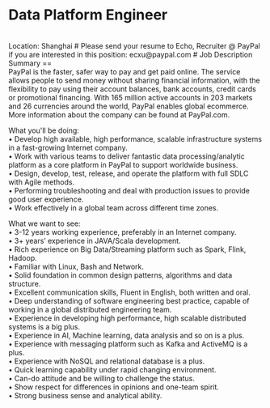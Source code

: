 Data Platform Engineer
=
   <br />
Location: Shanghai
#
Please send your resume to Echo, Recruiter @ PayPal if you are interested in this position: ecxu@paypal.com
#
Job Description Summary
==
   <br />PayPal is the faster, safer way to pay and get paid online. The service allows people to send money without sharing financial information, with the flexibility to pay using their account balances, bank accounts, credit cards or promotional financing. With 165 million active accounts in 203 markets and 26 currencies around the world, PayPal enables global ecommerce. More information about the company can be found at PayPal.com. 

What you'll be doing:
   <br />
• Develop high available, high performance, scalable infrastructure systems in a fast-growing Internet company.
   <br />
• Work with various teams to deliver fantastic data processing/analytic platform as a core platform in PayPal to support worldwide business.
   <br />
• Design, develop, test, release, and operate the platform with full SDLC with Agile methods.
   <br />
• Performing troubleshooting and deal with production issues to provide good user experience.
   <br />
• Work effectively in a global team across different time zones.
   
 What we want to see:
    <br />
• 3-12 years working experience, preferably in an Internet company.
   <br />
• 3+ years’ experience in JAVA/Scala development.
   <br />
• Rich experience on Big Data/Streaming platform such as Spark, Flink, Hadoop.
   <br />
• Familiar with Linux, Bash and Network.
   <br />
• Solid foundation in common design patterns, algorithms and data structure.
   <br />
• Excellent communication skills, Fluent in English, both written and oral.
   <br />
• Deep understanding of software engineering best practice, capable of working in a global distributed engineering team.
   <br />
• Experience in developing high performance, high scalable distributed systems is a big plus.
   <br />
• Experience in AI, Machine learning, data analysis and so on is a plus.
   <br />
• Experience with messaging platform such as Kafka and ActiveMQ is a plus.
   <br />
• Experience with NoSQL and relational database is a plus.
   <br />
• Quick learning capability under rapid changing environment.
   <br />
• Can-do attitude and be willing to challenge the status.
   <br />
• Show respect for differences in opinions and one-team spirit.
   <br />
• Strong business sense and analytical ability.
   <br />
